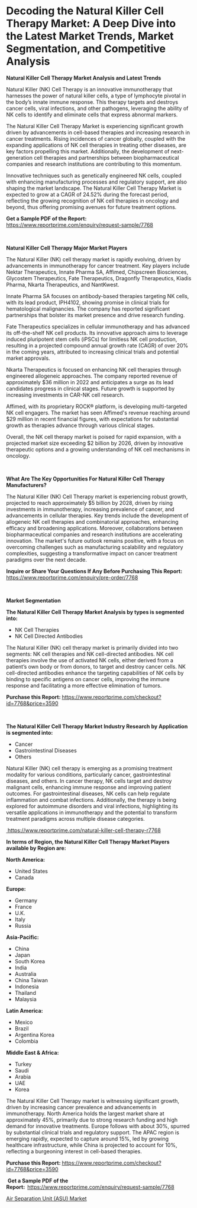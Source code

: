 <p><h1>Decoding the Natural Killer Cell Therapy Market: A Deep Dive into the Latest Market Trends, Market Segmentation, and Competitive Analysis</h1></p><p><strong>Natural Killer Cell Therapy Market Analysis and Latest Trends</strong></p>
<p><p>Natural Killer (NK) Cell Therapy is an innovative immunotherapy that harnesses the power of natural killer cells, a type of lymphocyte pivotal in the body’s innate immune response. This therapy targets and destroys cancer cells, viral infections, and other pathogens, leveraging the ability of NK cells to identify and eliminate cells that express abnormal markers. </p><p>The Natural Killer Cell Therapy Market is experiencing significant growth driven by advancements in cell-based therapies and increasing research in cancer treatments. Rising incidences of cancer globally, coupled with the expanding applications of NK cell therapies in treating other diseases, are key factors propelling this market. Additionally, the development of next-generation cell therapies and partnerships between biopharmaceutical companies and research institutions are contributing to this momentum.</p><p>Innovative techniques such as genetically engineered NK cells, coupled with enhancing manufacturing processes and regulatory support, are also shaping the market landscape. The Natural Killer Cell Therapy Market is expected to grow at a CAGR of 24.52% during the forecast period, reflecting the growing recognition of NK cell therapies in oncology and beyond, thus offering promising avenues for future treatment options.</p></p>
<p><strong>Get a Sample PDF of the Report:&nbsp;</strong> <a href="https://www.reportprime.com/enquiry/request-sample/7768?utm_campaign=3454&utm_medium=2&utm_source=Github&utm_content=ia&utm_term=19032025&utm_id=natural-killer-cell-therapy">https://www.reportprime.com/enquiry/request-sample/7768</a></p>
<p>&nbsp;</p>
<p><strong>Natural Killer Cell Therapy Major Market Players</strong></p>
<p><p>The Natural Killer (NK) cell therapy market is rapidly evolving, driven by advancements in immunotherapy for cancer treatment. Key players include Nektar Therapeutics, Innate Pharma SA, Affimed, Chipscreen Biosciences, Glycostem Therapeutics, Fate Therapeutics, Dragonfly Therapeutics, Kiadis Pharma, Nkarta Therapeutics, and NantKwest.</p><p>Innate Pharma SA focuses on antibody-based therapies targeting NK cells, with its lead product, IPH4102, showing promise in clinical trials for hematological malignancies. The company has reported significant partnerships that bolster its market presence and drive research funding.</p><p>Fate Therapeutics specializes in cellular immunotherapy and has advanced its off-the-shelf NK cell products. Its innovative approach aims to leverage induced pluripotent stem cells (iPSCs) for limitless NK cell production, resulting in a projected compound annual growth rate (CAGR) of over 20% in the coming years, attributed to increasing clinical trials and potential market approvals.</p><p>Nkarta Therapeutics is focused on enhancing NK cell therapies through engineered allogeneic approaches. The company reported revenue of approximately $36 million in 2022 and anticipates a surge as its lead candidates progress in clinical stages. Future growth is supported by increasing investments in CAR-NK cell research.</p><p>Affimed, with its proprietary ROCK® platform, is developing multi-targeted NK cell engagers. The market has seen Affimed's revenue reaching around $29 million in recent financial figures, with expectations for substantial growth as therapies advance through various clinical stages.</p><p>Overall, the NK cell therapy market is poised for rapid expansion, with a projected market size exceeding $2 billion by 2026, driven by innovative therapeutic options and a growing understanding of NK cell mechanisms in oncology.</p></p>
<p>&nbsp;</p>
<p><strong>What Are The Key Opportunities For Natural Killer Cell Therapy Manufacturers?</strong></p>
<p><p>The Natural Killer (NK) Cell Therapy market is experiencing robust growth, projected to reach approximately $5 billion by 2028, driven by rising investments in immunotherapy, increasing prevalence of cancer, and advancements in cellular therapies. Key trends include the development of allogeneic NK cell therapies and combinatorial approaches, enhancing efficacy and broadening applications. Moreover, collaborations between biopharmaceutical companies and research institutions are accelerating innovation. The market's future outlook remains positive, with a focus on overcoming challenges such as manufacturing scalability and regulatory complexities, suggesting a transformative impact on cancer treatment paradigms over the next decade.</p></p>
<p><strong>Inquire or Share Your Questions If Any Before Purchasing This Report:</strong> <a href="https://www.reportprime.com/enquiry/pre-order/7768?utm_campaign=3454&utm_medium=2&utm_source=Github&utm_content=ia&utm_term=19032025&utm_id=natural-killer-cell-therapy">https://www.reportprime.com/enquiry/pre-order/7768</a></p>
<p>&nbsp;</p>
<p><strong>Market Segmentation</strong></p>
<p><strong>The Natural Killer Cell Therapy Market Analysis by types is segmented into:</strong></p>
<p><ul><li>NK Cell Therapies</li><li>NK Cell Directed Antibodies</li></ul></p>
<p><p>The Natural Killer (NK) cell therapy market is primarily divided into two segments: NK cell therapies and NK cell-directed antibodies. NK cell therapies involve the use of activated NK cells, either derived from a patient’s own body or from donors, to target and destroy cancer cells. NK cell-directed antibodies enhance the targeting capabilities of NK cells by binding to specific antigens on cancer cells, improving the immune response and facilitating a more effective elimination of tumors.</p></p>
<p><strong>Purchase this Report:&nbsp;</strong><a href="https://www.reportprime.com/checkout?id=7768&price=3590&utm_campaign=3454&utm_medium=2&utm_source=Github&utm_content=ia&utm_term=19032025&utm_id=natural-killer-cell-therapy">https://www.reportprime.com/checkout?id=7768&price=3590</a></p>
<p>&nbsp;</p>
<p><strong>The Natural Killer Cell Therapy Market Industry Research by Application is segmented into:</strong></p>
<p><ul><li>Cancer</li><li>Gastrointestinal Diseases</li><li>Others</li></ul></p>
<p><p>Natural Killer (NK) cell therapy is emerging as a promising treatment modality for various conditions, particularly cancer, gastrointestinal diseases, and others. In cancer therapy, NK cells target and destroy malignant cells, enhancing immune response and improving patient outcomes. For gastrointestinal diseases, NK cells can help regulate inflammation and combat infections. Additionally, the therapy is being explored for autoimmune disorders and viral infections, highlighting its versatile applications in immunotherapy and the potential to transform treatment paradigms across multiple disease categories.</p></p>
<p><a href="https://www.reportprime.com/natural-killer-cell-therapy-r7768?utm_campaign=3454&utm_medium=2&utm_source=Github&utm_content=ia&utm_term=19032025&utm_id=natural-killer-cell-therapy">&nbsp;https://www.reportprime.com/natural-killer-cell-therapy-r7768</a></p>
<p><strong>In terms of Region, the Natural Killer Cell Therapy Market Players available by Region are:</strong></p>
<p>
    <p> <strong> North America: </strong>
        <ul>
            <li>United States</li>
            <li>Canada</li>
        </ul>
        </p> 
    <p> <strong> Europe: </strong>
        <ul>
            <li>Germany</li>
            <li>France</li>
            <li>U.K.</li>
            <li>Italy</li>
            <li>Russia</li>
        </ul>
        </p> 
    <p> <strong> Asia-Pacific: </strong>
        <ul>
            <li>China</li>
            <li>Japan</li>
            <li>South Korea</li>
            <li>India</li>
            <li>Australia</li>
            <li>China Taiwan</li>
            <li>Indonesia</li>
            <li>Thailand</li>
            <li>Malaysia</li>
        </ul>
        </p> 
    <p> <strong> Latin America: </strong>
        <ul>
            <li>Mexico</li>
            <li>Brazil</li>
            <li>Argentina Korea</li>
            <li>Colombia</li>
        </ul>
        </p> 
    <p> <strong> Middle East & Africa: </strong>
        <ul>
            <li>Turkey</li>
            <li>Saudi</li>
            <li>Arabia</li>
            <li>UAE</li>
            <li>Korea</li>
        </ul>
    </p>
    </p>
<p><p>The Natural Killer Cell Therapy market is witnessing significant growth, driven by increasing cancer prevalence and advancements in immunotherapy. North America holds the largest market share at approximately 45%, primarily due to strong research funding and high demand for innovative treatments. Europe follows with about 30%, spurred by substantial clinical trials and regulatory support. The APAC region is emerging rapidly, expected to capture around 15%, led by growing healthcare infrastructure, while China is projected to account for 10%, reflecting a burgeoning interest in cell-based therapies.</p></p>
<p><strong>Purchase this Report: </strong><a href="https://www.reportprime.com/checkout?id=7768&price=3590&utm_campaign=3454&utm_medium=2&utm_source=Github&utm_content=ia&utm_term=19032025&utm_id=natural-killer-cell-therapy">https://www.reportprime.com/checkout?id=7768&price=3590</a></p>
<p>&nbsp;<strong>Get a Sample PDF of the Report:&nbsp;&nbsp;</strong><a href="https://www.reportprime.com/enquiry/request-sample/7768?utm_campaign=3454&utm_medium=2&utm_source=Github&utm_content=ia&utm_term=19032025&utm_id=natural-killer-cell-therapy">https://www.reportprime.com/enquiry/request-sample/7768</a></p>
<p><strong></strong></p>
<p><p><a href="https://github.com/noppbebawy/Market-Research-Report-List-1/blob/main/air-separation-unit-asu-market.md?utm_campaign=3454&utm_medium=2&utm_source=Github&utm_content=ia&utm_term=19032025&utm_id=natural-killer-cell-therapy">Air Separation Unit (ASU) Market</a></p></p>